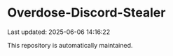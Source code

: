 # Overdose-Discord-Stealer

Last updated: 2025-06-06 14:16:22

This repository is automatically maintained.
